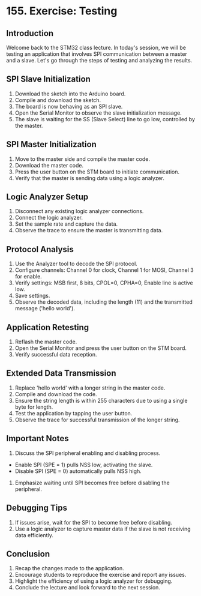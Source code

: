 # 155. Exercise: Testing



## Introduction

Welcome back to the STM32 class lecture. In today's session, we will be testing an application that involves SPI communication between a master and a slave. Let's go through the steps of testing and analyzing the results.

## SPI Slave Initialization

1. Download the sketch into the Arduino board.
2. Compile and download the sketch.
3. The board is now behaving as an SPI slave.
4. Open the Serial Monitor to observe the slave initialization message.
5. The slave is waiting for the SS (Slave Select) line to go low, controlled by the master.

## SPI Master Initialization

1. Move to the master side and compile the master code.
2. Download the master code.
3. Press the user button on the STM board to initiate communication.
4. Verify that the master is sending data using a logic analyzer.

## Logic Analyzer Setup

1. Disconnect any existing logic analyzer connections.
2. Connect the logic analyzer.
3. Set the sample rate and capture the data.
4. Observe the trace to ensure the master is transmitting data.

## Protocol Analysis

1. Use the Analyzer tool to decode the SPI protocol.
2. Configure channels: Channel 0 for clock, Channel 1 for MOSI, Channel 3 for enable.
3. Verify settings: MSB first, 8 bits, CPOL=0, CPHA=0, Enable line is active low.
4. Save settings.
5. Observe the decoded data, including the length (11) and the transmitted message ('hello world').

## Application Retesting

1. Reflash the master code.
2. Open the Serial Monitor and press the user button on the STM board.
3. Verify successful data reception.

## Extended Data Transmission

1. Replace 'hello world' with a longer string in the master code.
2. Compile and download the code.
3. Ensure the string length is within 255 characters due to using a single byte for length.
4. Test the application by tapping the user button.
5. Observe the trace for successful transmission of the longer string.

## Important Notes

1. Discuss the SPI peripheral enabling and disabling process.

- Enable SPI (SPE = 1) pulls NSS low, activating the slave.
- Disable SPI (SPE = 0) automatically pulls NSS high.

1. Emphasize waiting until SPI becomes free before disabling the peripheral.

## Debugging Tips

1. If issues arise, wait for the SPI to become free before disabling.
2. Use a logic analyzer to capture master data if the slave is not receiving data efficiently.

## Conclusion

1. Recap the changes made to the application.
2. Encourage students to reproduce the exercise and report any issues.
3. Highlight the efficiency of using a logic analyzer for debugging.
4. Conclude the lecture and look forward to the next session.